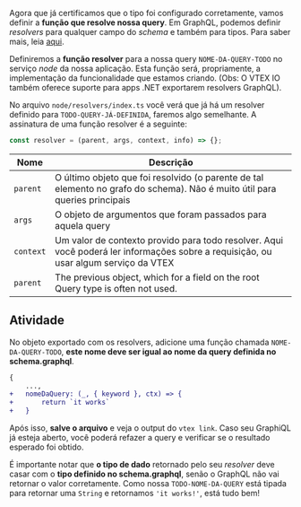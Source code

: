 Agora que já certificamos que o tipo foi configurado corretamente, vamos definir a **função que resolve nossa query**. Em GraphQL, podemos definir _resolvers_ para qualquer campo do _schema_ e também para tipos. Para saber mais, leia [aqui](https://graphql.org/learn/execution/).

Definiremos a **função resolver** para a nossa query `NOME-DA-QUERY-TODO` no serviço _node_ da nossa aplicação. Esta função será, propriamente, a implementação da funcionalidade que estamos criando. (Obs: O VTEX IO também oferece suporte para apps .NET exportarem resolvers GraphQL).

No arquivo `node/resolvers/index.ts` você verá que já há um resolver definido para `TODO-QUERY-JÁ-DEFINIDA`, faremos algo semelhante. A assinatura de uma função resolver é a seguinte:

```javascript
const resolver = (parent, args, context, info) => {};
```

| Nome      | Descrição                                                                                                                           |
| --------- | ----------------------------------------------------------------------------------------------------------------------------------- |
| `parent`  | O último objeto que foi resolvido (o parente de tal elemento no grafo do schema). Não é muito útil para queries principais          |
| `args`    | O objeto de argumentos que foram passados para aquela query                                                                         |
| `context` | Um valor de contexto provido para todo resolver. Aqui você poderá ler informações sobre a requisição, ou usar algum serviço da VTEX |
| `parent`  | The previous object, which for a field on the root Query type is often not used.                                                    |

## Atividade

No objeto exportado com os resolvers, adicione uma função chamada `NOME-DA-QUERY-TODO`, **este nome deve ser igual ao nome da query definida no schema.graphql**.

```diff
{
	...,
+	nomeDaQuery: (_, { keyword }, ctx) => {
+	    return `it works`
+	}
```

Após isso, **salve o arquivo** e veja o output do `vtex link`. Caso seu GraphiQL já esteja aberto, você poderá refazer a query e verificar se o resultado esperado foi obtido.

É importante notar que **o tipo de dado** retornado pelo seu _resolver_ deve casar com o **tipo definido no schema.graphql**, senão o GraphQL não vai retornar o valor corretamente. Como nossa `TODO-NOME-DA-QUERY` está tipada para retornar uma `String` e retornamos `'it works!'`, está tudo bem!
